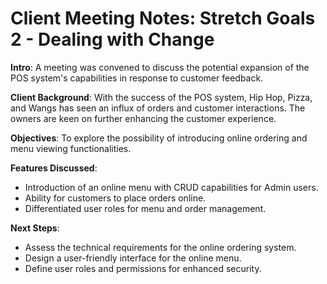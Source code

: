 # Client Meeting Notes: Stretch Goals 2 - Dealing with Change

**Intro**:
A meeting was convened to discuss the potential expansion of the POS system's capabilities in response to customer feedback.

**Client Background**:
With the success of the POS system, Hip Hop, Pizza, and Wangs has seen an influx of orders and customer interactions. The owners are keen on further enhancing the customer experience.

**Objectives**:
To explore the possibility of introducing online ordering and menu viewing functionalities.

**Features Discussed**:
- Introduction of an online menu with CRUD capabilities for Admin users.
- Ability for customers to place orders online.
- Differentiated user roles for menu and order management.

**Next Steps**:
- Assess the technical requirements for the online ordering system.
- Design a user-friendly interface for the online menu.
- Define user roles and permissions for enhanced security.
